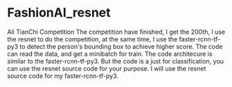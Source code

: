 # FashionAI_resnet
Ali TianChi Competition
The competition have finished, I get the 200th, I use the resnet to do the competition, at the same time,
I use the faster-rcnn-tf-py3 to detect the person's bounding box to achieve higher score. The code can 
read the data, and get a minibatch for train. The code architecure is similar to the faster-rcnn-tf-py3.
But the code is a just for classification, you can use the resnet source code for your purpose. I will 
use the resnet source code for my faster-rcnn-tf-py3.

